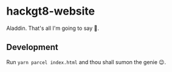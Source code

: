 # hackgt8-website
Aladdin. That's all I'm going to say 🧞.

## Development
Run `yarn parcel index.html` and thou shall sumon the genie 😉.
